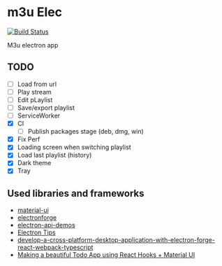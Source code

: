 # m3u Elec

[![Build Status](https://dev.azure.com/henifazzani/Xtream.Client/_apis/build/status/Fazzani.m3uEditor?branchName=master)](https://dev.azure.com/henifazzani/Xtream.Client/_build/latest?definitionId=23&branchName=master)

M3u electron app

## TODO

- [ ] Load from url
- [ ] Play stream
- [ ] Edit pLaylist
- [ ] Save/export playlist
- [ ] ServiceWorker
- [x] CI
  - [ ] Publish packages stage (deb, dmg, win)
- [x] Fix Perf
- [x] Loading screen when switching playlist
- [x] Load last playlist (history)
- [x] Dark theme
- [x] Tray

## Used libraries and frameworks

- [material-ui](https://material-ui.com)
- [electronforge](https://www.electronforge.io)
- [electron-api-demos](https://github.com/electron/electron-api-demos)
- [Electron Tips](https://www.youtube.com/watch?v=fw4PmPaghyU&feature=youtu.be)
- [develop-a-cross-platform-desktop-application-with-electron-forge-react-webpack-typescript](https://itnext.io/develop-a-cross-platform-desktop-application-with-electron-forge-react-webpack-typescript-ac2c7452b71f)
- [Making a beautiful Todo App using React Hooks + Material UI](https://blog.blackbox-vision.tech/making-a-beautiful-todo-app-using-react-hooks-material-ui/)